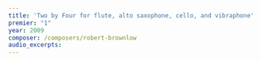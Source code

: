 ```yaml
---
title: 'Two by Four for flute, alto saxophone, cello, and vibraphone'
premier: "1"
year: 2009
composer: /composers/robert-brownlow
audio_excerpts: 
---
```

